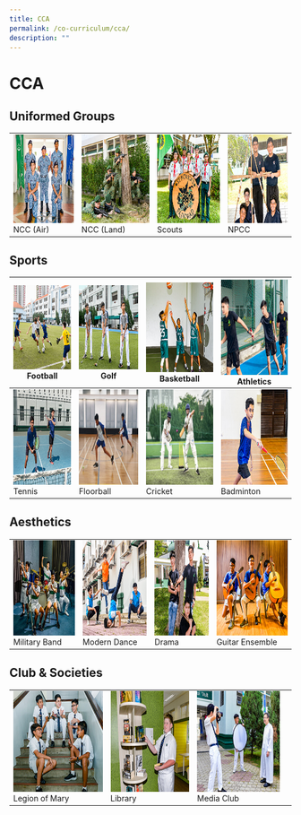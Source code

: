 ```yaml
---
title: CCA
permalink: /co-curriculum/cca/
description: ""
---
```

# CCA


## Uniformed Groups


|   |   |   |  |
| -------- | -------- | -------- | -------- | 
|  <img src="images/2022_Migration/NCCAir.jpg" style="width:220px; height:158px"> NCC (Air)    | <img src="images/2022_Migration/NCCLand_Thm.jpg" style="width:220px; height:158px"/>  NCC (Land)    | <img src="/images/2022_Migration/Scouts.jpg" style="width:220px; height:158px"/>  Scouts     |  <img src="/images/2022_Migration/NPCC.jpg" style="width:220px; height:158px"/> NPCC     |    

## Sports


<img src="/images/2022_Migration/football.jpg" style="width:250px; height:150px"/> Football  | <img src="/images/2022_Migration/Golf.jpg" style="width:250px; height:150px"/> Golf | <img src="/images/2022_Migration/Basketball.jpg" style="width:250px; height:160px"/> Basketball | <img src="/images/2022_Migration/track%20n%20Field.jpg" style="width:250px; height:170px"/> Athletics |
|-----|-----|-----|-----|
<img src="/images/2022_Migration/tennis.jpg" style="width:250px; height:170px"/> Tennis  | <img src="/images/CCA_Update_Dec2022/Floorball_Thm.jpg" style="width:250px; height:170px"/> Floorball | <img src="/images/2022_Migration/Cricket.jpg" style="width:250px; height:170px"/> Cricket | <img src="/images/2022_Migration/Badminton.jpg" style="width:250px; height:170px"/> Badminton |

## Aesthetics

|   |   |   |  |
| -------- | -------- | -------- | -------- | 
<img src="images/2022_Migration/Military%20Band.jpg" style="width:250px; height:170px"/> Military Band  | <img src="images/2022_Migration/dance.jpg" style="width:250px; height:170px"/> Modern Dance | <img src="/images/2022_Migration/drama.jpg" style="width:250px; height:170px"/> Drama | <img src="/images/2022_Migration/Guitar%20Ensemble.jpg" style="width:250px; height:170px"/> Guitar Ensemble |


## Club & Societies

|   |   |   |  |
| -------- | -------- | -------- | -------- | 
 <img src="/images/2022_Migration/legion%20of%20mary.jpg" style="width:250px; height:180px"/> Legion of Mary  | <img src="/images/2022_Migration/Library.jpg" style="width:250px; height:180px"/> Library | <img src="/images/2022_Migration/media%20and%20design.jpg" style="width:250px; height:180px"/> Media Club |